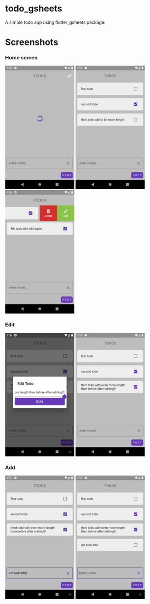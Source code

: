 # todo_gsheets

A simple todo app using flutter_gsheets package.

# Screenshots
### Home screen
<img src="screenshots/screenshot1.png" alt="screenshot" height="400">
<img src="screenshots/screenshot2.png" alt="screenshot" height="400">
<img src="screenshots/screenshot7.png" alt="screenshot" height="400">

### Edit
<img src="screenshots/screenshot3.png" alt="screenshot" height="400">
<img src="screenshots/screenshot4.png" alt="screenshot" height="400">

### Add
<img src="screenshots/screenshot5.png" alt="screenshot" height="400">
<img src="screenshots/screenshot6.png" alt="screenshot" height="400">




